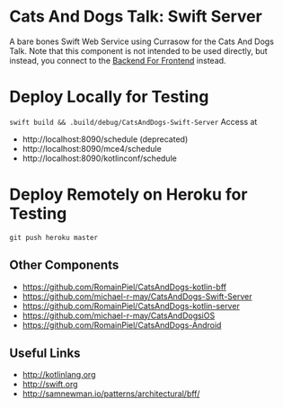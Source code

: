 # Cats And Dogs Talk: Swift Server

A bare bones Swift Web Service using Currasow for the Cats And Dogs Talk. Note that this component is not intended to be used directly, but instead, you connect to the [Backend For Frontend](https://github.com/RomainPiel/CatsAndDogs-kotlin-bff) instead.

# Deploy Locally for Testing
```swift build && .build/debug/CatsAndDogs-Swift-Server```
Access at 
* http://localhost:8090/schedule (deprecated)
* http://localhost:8090/mce4/schedule
* http://localhost:8090/kotlinconf/schedule

# Deploy Remotely on Heroku for Testing
```git push heroku master```

## Other Components
* https://github.com/RomainPiel/CatsAndDogs-kotlin-bff
* https://github.com/michael-r-may/CatsAndDogs-Swift-Server
* https://github.com/RomainPiel/CatsAndDogs-kotlin-server
* https://github.com/michael-r-may/CatsAndDogsiOS
* https://github.com/RomainPiel/CatsAndDogs-Android

## Useful Links
* http://kotlinlang.org
* http://swift.org
* http://samnewman.io/patterns/architectural/bff/
